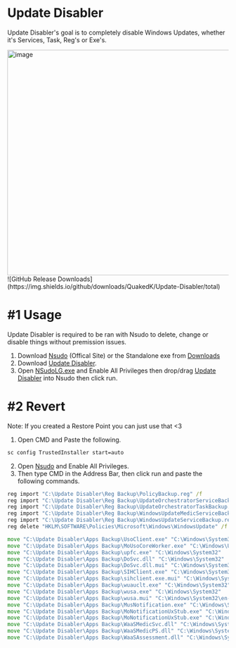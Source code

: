 # Update Disabler
Update Disabler's goal is to completely disable Windows Updates, whether it's Services, Task, Reg's or Exe's.

<img width="978" height="512" alt="image" src="https://github.com/user-attachments/assets/5b679e9e-de15-49f1-929b-fc6cc187ba3c" />
![GitHub Release Downloads](https://img.shields.io/github/downloads/QuakedK/Update-Disabler/total)

# #1 Usage
Update Disabler is required to be ran with Nsudo to delete, change or disable things without premission issues.

1. Download [Nsudo](https://github.com/M2TeamArchived/NSudo/releases/download/9.0-Preview1/NSudo_9.0_Preview1_9.0.2676.0.zip) (Offical Site) or the Standalone exe from [Downloads](https://github.com/QuakedK/Update-Disabler/raw/refs/heads/main/Downloads/NSudoLG.exe)
2. Download [Update Disabler]().
3. Open [NSudoLG.exe](https://github.com/QuakedK/Update-Disabler/raw/refs/heads/main/Downloads/NSudoLG.exe) and Enable All Privileges then drop/drag [Update Disabler]() into Nsudo then click run.

# #2 Revert
Note: If you created a Restore Point you can just use that <3

1. Open CMD and Paste the following.
```bat
sc config TrustedInstaller start=auto
```
2. Open [Nsudo](https://github.com/QuakedK/Task-Destroyer/raw/refs/heads/main/Downloads/NSudoLG.exe) and Enable All Privileges.
3. Then type CMD in the Address Bar, then click run and paste the following commands.
```bat
reg import "C:\Update Disabler\Reg Backup\PolicyBackup.reg" /f
reg import "C:\Update Disabler\Reg Backup\UpdateOrchestratorServiceBackup.reg" /f
reg import "C:\Update Disabler\Reg Backup\UpdateOrchestratorTaskBackup.reg" /f
reg import "C:\Update Disabler\Reg Backup\WindowsUpdateMedicServiceBackup.reg" /f
reg import "C:\Update Disabler\Reg Backup\WindowsUpdateServiceBackup.reg" /f
reg delete "HKLM\SOFTWARE\Policies\Microsoft\Windows\WindowsUpdate" /f

move "C:\Update Disabler\Apps Backup\UsoClient.exe" "C:\Windows\System32"
move "C:\Update Disabler\Apps Backup\MoUsoCoreWorker.exe" "C:\Windows\UUS\amd64"
move "C:\Update Disabler\Apps Backup\upfc.exe" "C:\Windows\System32"
move "C:\Update Disabler\Apps Backup\DoSvc.dll" "C:\Windows\System32"
move "C:\Update Disabler\Apps Backup\DoSvc.dll.mui" "C:\Windows\System32\en-US"
move "C:\Update Disabler\Apps Backup\SIHClient.exe" "C:\Windows\System32"        
move "C:\Update Disabler\Apps Backup\sihclient.exe.mui" "C:\Windows\System32\en-US"
move "C:\Update Disabler\Apps Backup\wuauclt.exe" "C:\Windows\System32"
move "C:\Update Disabler\Apps Backup\wusa.exe" "C:\Windows\System32"
move "C:\Update Disabler\Apps Backup\wusa.mui" "C:\Windows\System32\en-US"
move "C:\Update Disabler\Apps Backup\MusNotification.exe" "C:\Windows\System32"
move "C:\Update Disabler\Apps Backup\MoNotificationUxStub.exe" "C:\Windows\System32"
move "C:\Update Disabler\Apps Backup\MoNotificationUxStub.exe" "C:\Windows\System32"
move "C:\Update Disabler\Apps Backup\WaaSMedicSvc.dll" "C:\Windows\System32"
move "C:\Update Disabler\Apps Backup\WaaSMedicPS.dll" "C:\Windows\System32"
move "C:\Update Disabler\Apps Backup\WaaSAssessment.dll" "C:\Windows\System32"
```
